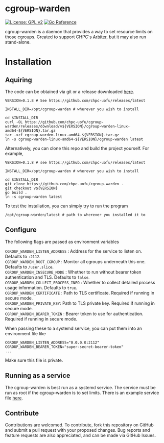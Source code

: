 # cgroup-warden

[![License: GPL v2](https://img.shields.io/badge/License-GPL_v2-blue.svg)](https://www.gnu.org/licenses/old-licenses/gpl-2.0.en.html)
[![Go Reference](https://pkg.go.dev/badge/github.com/chpc-uofu/cgroup-warden.svg)](https://pkg.go.dev/github.com/chpc-uofu/cgroup-warden)


cgroup-warden is a daemon that provides a way to set resource limits on those cgroups. Created to support CHPC's [Arbiter](https://github.com/chpc-uofu/arbiter), but it may also run stand-alone. 

# Installation

## Aquiring

The code can be obtained via git or a release downloaded [here](https://github.com/CHPC-UofU/cgroup-warden/releases).

```shell
VERSION=0.1.8 # See https://github.com/chpc-uofu/releases/latest

INSTALL_DIR=/opt/cgroup-warden # wherever you wish to install

cd $INSTALL_DIR
curl -OL https://github.com/chpc-uofu/cgroup-warden/releases/download/v${VERSION}/cgroup-warden-linux-amd64-${VERSION}.tar.gz
tar -xzf cgroup-warden-linux-amd64-${VERSION}.tar.gz
ln -s cgroup-warden-linux-amd64-${VERSION}/cgroup-warden latest
```

Alternatively, you can clone this repo and build the project yourself. For example,
```shell
VERSION=0.1.8 # see https://github.com/chpc-uofu/releases/latest

INSTALL_DIR=/opt/cgroup-warden # wherever you wish to install

cd $INSTALL_DIR
git clone https://github.com/chpc-uofu/cgroup-warden .
git checkout v${VERSION}
go build .
ln -s cgroup-warden latest
```

To test the installation, you can simply try to run the program
```shell
/opt/cgroup-warden/latest # path to wherever you installed it to
```

## Configure

The following flags are passed as environment variables  

`CGROUP_WARDEN_LISTEN_ADDRESS` : Address for the service to listen on. Defaults to `:2112`.  
`CGROUP_WARDEN_ROOT_CGROUP` : Monitor all cgroups underneath this one. Defaults to `/user.slice`.  
`CGROUP_WARDEN_INSECURE_MODE` : Whether to run without bearer token authentication and TLS. Defaults to `false`.  
`CGROUP_WARDEN_COLLECT_PROCESS_INFO` : Whether to collect detailed process usage information. Defaults to `true`.  
`CGROUP_WARDEN_CERTIFICATE` : Path to TLS certificate. Required if running in secure mode.  
`CGROUP_WARDEN_PRIVATE_KEY`: Path to TLS private key. Required if running in secure mode.  
`CGROUP_WARDEN_BEARER_TOKEN` : Bearer token to use for authentication. Required if running in secure mode.

When passing these to a systemd service, you can put them into an environment file like
```shell
CGROUP_WARDEN_LISTEN_ADDRESS="0.0.0.0:2112"
CGROUP_WARDEN_BEARER_TOKEN="super-secret-bearer-token"
...
```
Make sure this file is private.

## Running as a service
The cgroup-warden is best run as a systemd service. The service must be run as root if the cgroup-warden is to set limits.
There is an example service file [here](cgroup-warden.service).

## Contribute
Contributions are welcomed. To contribute, fork this repository on GitHub and submit a pull request with your proposed changes. Bug reports and feature requests are also appreciated, and can be made via GitHub Issues. 


